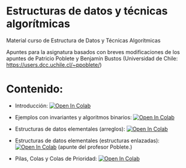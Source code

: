 # Estructuras de datos y técnicas algorítmicas

Material curso de Estructura de Datos y Técnicas Algorítmicas

Apuntes para la asignatura basados con breves modificaciones de los apuntes de Patricio Poblete y Benjamín Bustos (Universidad de Chile: https://users.dcc.uchile.cl/~ppoblete/)

# Contenido:

- Introducción: [![Open In Colab](https://colab.research.google.com/assets/colab-badge.svg)](http://colab.research.google.com/github/femunoz/AED/blob/master/00_Introduccion_v2.ipynb)

- Ejemplos con invariantes y algoritmos binarios: [![Open In Colab](https://colab.research.google.com/assets/colab-badge.svg)](http://colab.research.google.com/github/femunoz/AED/blob/master/Ejemplos_con_invariantes_y_algoritmos_binarios.ipynb)

- Estructuras de datos elementales (arreglos): [![Open In Colab](https://colab.research.google.com/assets/colab-badge.svg)](http://colab.research.google.com/github/femunoz/AED/blob/master/04_Estructuras_de_Datos_Elementales.ipynb)

- Estructuras de datos elementales (estructuras enlazadas): [![Open In Colab](https://colab.research.google.com/assets/colab-badge.svg)](http://colab.research.google.com/github/femunoz/AED/blob/master/04_Estructuras_de_Datos_Elementales.ipynb) (apunte del profesor Poblete.)

- Pilas, Colas y Colas de Prioridad: [![Open In Colab](https://colab.research.google.com/assets/colab-badge.svg)](http://colab.research.google.com/github/femunoz/AED/blob/master/Colab,_Pilas,_Colas_y_Colas_de_Prioridad.ipynb)
